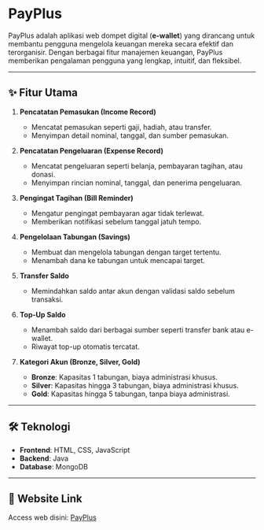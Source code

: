 # PayPlus

PayPlus adalah aplikasi web dompet digital (**e-wallet**) yang dirancang untuk membantu pengguna mengelola keuangan mereka secara efektif dan terorganisir. Dengan berbagai fitur manajemen keuangan, PayPlus memberikan pengalaman pengguna yang lengkap, intuitif, dan fleksibel.

---

## ✨ Fitur Utama

1. **Pencatatan Pemasukan (Income Record)**

   - Mencatat pemasukan seperti gaji, hadiah, atau transfer.
   - Menyimpan detail nominal, tanggal, dan sumber pemasukan.

2. **Pencatatan Pengeluaran (Expense Record)**

   - Mencatat pengeluaran seperti belanja, pembayaran tagihan, atau donasi.
   - Menyimpan rincian nominal, tanggal, dan penerima pengeluaran.

3. **Pengingat Tagihan (Bill Reminder)**

   - Mengatur pengingat pembayaran agar tidak terlewat.
   - Memberikan notifikasi sebelum tanggal jatuh tempo.

4. **Pengelolaan Tabungan (Savings)**

   - Membuat dan mengelola tabungan dengan target tertentu.
   - Menambah dana ke tabungan untuk mencapai target.

5. **Transfer Saldo**

   - Memindahkan saldo antar akun dengan validasi saldo sebelum transaksi.

6. **Top-Up Saldo**

   - Menambah saldo dari berbagai sumber seperti transfer bank atau e-wallet.
   - Riwayat top-up otomatis tercatat.

7. **Kategori Akun (Bronze, Silver, Gold)**
   - **Bronze**: Kapasitas 1 tabungan, biaya administrasi khusus.
   - **Silver**: Kapasitas hingga 3 tabungan, biaya administrasi khusus.
   - **Gold**: Kapasitas hingga 5 tabungan, tanpa biaya administrasi.

---

## 🛠️ Teknologi

- **Frontend**: HTML, CSS, JavaScript
- **Backend**: Java
- **Database**: MongoDB

---

## 🔗 Website Link

Access web disini: [PayPlus](https://faustaakbar.github.io/KonversiBinerDesimal/)
